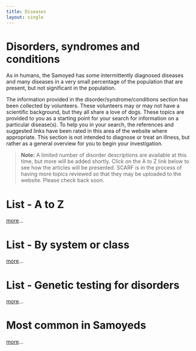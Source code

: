 ```yaml
---
title: Diseases
layout: single
---
```


# Disorders, syndromes and conditions

As in humans, the Samoyed has some intermittently diagnosed diseases and many diseases in a very small percentage of the population that are present, but not significant in the population.

The information provided in the disorder/syndrome/conditions section has been collected by volunteers.
These volunteers may or may not have a scientific background, but they all share a love of dogs.
These topics are provided to you as a starting point for your search for information on a particular disease(s).
To help you in your search, the references and suggested links have been rated in this area of the website where appropriate.
This section is not intended to diagnose or treat an illness, but rather as a general overview for you to begin your investigation.

> **Note:** A limited number of disorder descriptions are available at this time, but more will be added shortly.
> Click on the A to Z link below to see how the articles will be presented.
> SCARF is in the process of having more topics reviewed so that they may be uploaded to the website.
> Please check back soon.

# List - A to Z

[more](/diseases/a-to-z-diseases)...

# List - By system or class

[more](/diseases/by-system-or-class)...

# List - Genetic testing for disorders

[more](/diseases/genetic-disorders/)...

# Most common in Samoyeds

[more](/diseases/most-common-diagnoses)...
